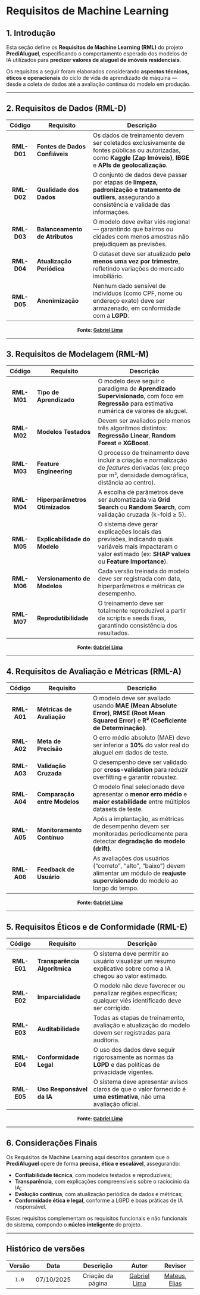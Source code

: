 # Requisitos de Machine Learning 

## **1. Introdução**

Esta seção define os **Requisitos de Machine Learning (RML)** do projeto **PrediAluguel**, especificando o comportamento esperado dos modelos de IA utilizados para **predizer valores de aluguel de imóveis residenciais**.  

Os requisitos a seguir foram elaborados considerando **aspectos técnicos, éticos e operacionais** do ciclo de vida de aprendizado de máquina — desde a coleta de dados até a avaliação contínua do modelo em produção.

---

## **2. Requisitos de Dados (RML-D)**

| Código | Requisito | Descrição |
|:------:|------------|-----------|
| **RML-D01** | **Fontes de Dados Confiáveis** | Os dados de treinamento devem ser coletados exclusivamente de fontes públicas ou autorizadas, como **Kaggle (Zap Imóveis)**, **IBGE** e **APIs de geolocalização**. |
| **RML-D02** | **Qualidade dos Dados** | O conjunto de dados deve passar por etapas de **limpeza, padronização e tratamento de outliers**, assegurando a consistência e validade das informações. |
| **RML-D03** | **Balanceamento de Atributos** | O modelo deve evitar viés regional — garantindo que bairros ou cidades com menos amostras não prejudiquem as previsões. |
| **RML-D04** | **Atualização Periódica** | O dataset deve ser atualizado **pelo menos uma vez por trimestre**, refletindo variações do mercado imobiliário. |
| **RML-D05** | **Anonimização** | Nenhum dado sensível de indivíduos (como CPF, nome ou endereço exato) deve ser armazenado, em conformidade com a **LGPD**. |

<font size="2"><p style="text-align: center"><b>Fonte: <a href="https://github.com/gabriel-lima258">Gabriel Lima</a></b></p></font>


---

## **3. Requisitos de Modelagem (RML-M)**

| Código | Requisito | Descrição |
|:------:|------------|-----------|
| **RML-M01** | **Tipo de Aprendizado** | O modelo deve seguir o paradigma de **Aprendizado Supervisionado**, com foco em **Regressão** para estimativa numérica de valores de aluguel. |
| **RML-M02** | **Modelos Testados** | Devem ser avaliados pelo menos três algoritmos distintos: **Regressão Linear**, **Random Forest** e **XGBoost**. |
| **RML-M03** | **Feature Engineering** | O processo de treinamento deve incluir a criação e normalização de *features* derivadas (ex: preço por m², densidade demográfica, distância ao centro). |
| **RML-M04** | **Hiperparâmetros Otimizados** | A escolha de parâmetros deve ser automatizada via **Grid Search** ou **Random Search**, com validação cruzada (k-fold ≥ 5). |
| **RML-M05** | **Explicabilidade do Modelo** | O sistema deve gerar explicações locais das previsões, indicando quais variáveis mais impactaram o valor estimado (ex: **SHAP values** ou **Feature Importance**). |
| **RML-M06** | **Versionamento de Modelos** | Cada versão treinada do modelo deve ser registrada com data, hiperparâmetros e métricas de desempenho. |
| **RML-M07** | **Reprodutibilidade** | O treinamento deve ser totalmente reproduzível a partir de scripts e seeds fixas, garantindo consistência dos resultados. |

<font size="2"><p style="text-align: center"><b>Fonte: <a href="https://github.com/gabriel-lima258">Gabriel Lima</a></b></p></font>


---

## **4. Requisitos de Avaliação e Métricas (RML-A)**

| Código | Requisito | Descrição |
|:------:|------------|-----------|
| **RML-A01** | **Métricas de Avaliação** | O modelo deve ser avaliado usando **MAE (Mean Absolute Error)**, **RMSE (Root Mean Squared Error)** e **R² (Coeficiente de Determinação)**. |
| **RML-A02** | **Meta de Precisão** | O erro médio absoluto (MAE) deve ser inferior a **10%** do valor real do aluguel em dados de teste. |
| **RML-A03** | **Validação Cruzada** | O desempenho deve ser validado por **cross-validation** para reduzir overfitting e garantir robustez. |
| **RML-A04** | **Comparação entre Modelos** | O modelo final selecionado deve apresentar o **menor erro médio** e **maior estabilidade** entre múltiplos datasets de teste. |
| **RML-A05** | **Monitoramento Contínuo** | Após a implantação, as métricas de desempenho devem ser monitoradas periodicamente para detectar **degradação do modelo (drift)**. |
| **RML-A06** | **Feedback de Usuário** | As avaliações dos usuários (“correto”, “alto”, “baixo”) devem alimentar um módulo de **reajuste supervisionado** do modelo ao longo do tempo. |

<font size="2"><p style="text-align: center"><b>Fonte: <a href="https://github.com/gabriel-lima258">Gabriel Lima</a></b></p></font>


---

## **5. Requisitos Éticos e de Conformidade (RML-E)**

| Código | Requisito | Descrição |
|:------:|------------|-----------|
| **RML-E01** | **Transparência Algorítmica** | O sistema deve permitir ao usuário visualizar um resumo explicativo sobre como a IA chegou ao valor estimado. |
| **RML-E02** | **Imparcialidade** | O modelo não deve favorecer ou penalizar regiões específicas; qualquer viés identificado deve ser corrigido. |
| **RML-E03** | **Auditabilidade** | Todas as etapas de treinamento, avaliação e atualização do modelo devem ser registradas para auditoria. |
| **RML-E04** | **Conformidade Legal** | O uso dos dados deve seguir rigorosamente as normas da **LGPD** e das políticas de privacidade vigentes. |
| **RML-E05** | **Uso Responsável da IA** | O sistema deve apresentar avisos claros de que o valor fornecido é **uma estimativa**, não uma avaliação oficial. |

<font size="2"><p style="text-align: center"><b>Fonte: <a href="https://github.com/gabriel-lima258">Gabriel Lima</a></b></p></font>


---

## **6. Considerações Finais**

Os Requisitos de Machine Learning aqui descritos garantem que o **PrediAluguel** opere de forma **precisa, ética e escalável**, assegurando:

- **Confiabilidade técnica**, com modelos testados e reproduzíveis;  
- **Transparência**, com explicações compreensíveis sobre o raciocínio da IA;  
- **Evolução contínua**, com atualização periódica de dados e métricas;  
- **Conformidade ética e legal**, conforme a LGPD e boas práticas de IA responsável.  

Esses requisitos complementam os requisitos funcionais e não funcionais do sistema, compondo o **núcleo inteligente** do projeto.

---

## Histórico de versões
| Versão | Data | Descrição | Autor | Revisor
| :-: | :-: | :-: | :-: | :-:|
|`1.0`| 07/10/2025 | Criação da página | [Gabriel Lima](https://github.com/gabriel-lima258) | [Mateus](), [Elias]()|